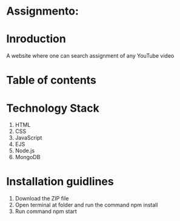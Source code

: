 # Assignmento:

# Inroduction
A website where one can search assignment of any YouTube video

# Table of contents

# Technology Stack
1. HTML
2. CSS
3. JavaScript
4. EJS
5. Node.js
10. MongoDB

# Installation guidlines
1. Download the ZIP file
2. Open terminal at folder and run the command npm install
3. Run command npm start




